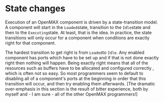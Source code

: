 #  State changes 

Execution of an OpenMAX component is driven by a state-transition model.
      A component will start in the
 `Loaded`state, transition to the
 `Idle`state and then to the
 `Executing`state.
      At least, that is the idea. In practice, the state transitions will 
      only occur for a component when conditions are
exactly
right for that component.

The hardest transition to get right is from
 `Loaded`to
 `Idle`. Any
enabled
component has ports which have to be set up
      and if that is not done exactly right then nothing will happen.
      Being
exactly right
means that all of the
      resources such as buffers have to be allocated and configured
correctly
, which is often not so easy.
      So most programmers seem to default to
disabling
all of a component's ports at the beginning in order that this
      transition will occur, and then try enabling them afterwards.
      [The dramatic over-emphasis in this section is the result of
      bitter experience, both by myself and - I am sure - all of
      the other OpenMAX programmers!]

